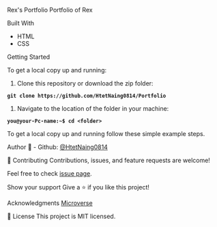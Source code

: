 Rex's Portfolio
Portfolio of Rex

Built With
- HTML
- CSS

Getting Started

To get a local copy up and running:

1. Clone this repository or download the zip folder:

**``git clone https://github.com/HtetNaing0814/Portfolio``**

1. Navigate to the location of the folder in your machine:

**``you@your-Pc-name:~$ cd <folder>``**

To get a local copy up and running follow these simple example steps.

Author
👤 - Github: [@HtetNaing0814](https://github.com/HtetNaing0814)

🤝 Contributing
Contributions, issues, and feature requests are welcome!

Feel free to check [issue page](https://github.com/HtetNaing0814/Portfolio/issues).

Show your support
Give a ⭐️ if you like this project!

Acknowledgments
[Microverse](https://bit.ly/MicroverseTN)

📝 License
This project is MIT licensed.